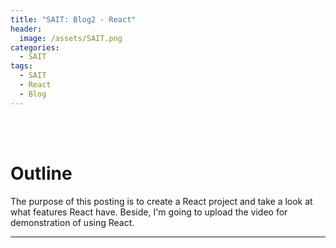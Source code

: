```yaml
---
title: "SAIT: Blog2 - React"
header:
  image: /assets/SAIT.png
categories:
  - SAIT
tags:
  - SAIT
  - React
  - Blog
---
```


<br>
<br>

# Outline
The purpose of this posting is to create a React project and take a look at what features React have. Beside, I'm going to upload the video for demonstration of using React.  

---  

